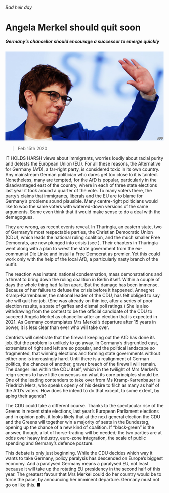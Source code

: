 ###### Bad heir day

# Angela Merkel should quit soon 

##### Germany’s chancellor should encourage a successor to emerge quickly 

![image](images/20200215_LDP001_0.jpg) 

> Feb 15th 2020 

IT HOLDS HARSH views about immigrants, worries loudly about racial purity and detests the European Union (EU). For all these reasons, the Alternative for Germany (AfD), a far-right party, is considered toxic in its own country. Any mainstream German politician who dares get too close to it is tainted. Nonetheless, many are tempted, for the AfD is popular, particularly in the disadvantaged east of the country, where in each of three state elections last year it took around a quarter of the vote. To many voters there, the party’s claims that immigrants, liberals and the EU are to blame for Germany’s problems sound plausible. Many centre-right politicians would like to woo the same voters with watered-down versions of the same arguments. Some even think that it would make sense to do a deal with the demagogues.

They are wrong, as recent events reveal. In Thuringia, an eastern state, two of Germany’s most respectable parties, the Christian Democratic Union (CDU), which leads the national ruling coalition, and the much smaller Free Democrats, are now plunged into crisis (see ). Their chapters in Thuringia went along with a plan to wrest the state government from the ex-communist Die Linke and install a Free Democrat as premier. Yet this could work only with the help of the local AfD, a particularly nasty branch of the outfit.


The reaction was instant: national condemnation, mass demonstrations and a threat to bring down the ruling coalition in Berlin itself. Within a couple of days the whole thing had fallen apart. But the damage has been immense. Because of her failure to defuse the crisis before it happened, Annegret Kramp-Karrenbauer, the national leader of the CDU, has felt obliged to say she will quit her job. (She was already on thin ice, after a series of poor election results, a spate of gaffes and dismal poll ratings.) She is also withdrawing from the contest to be the official candidate of the CDU to succeed Angela Merkel as chancellor after an election that is expected in 2021. As Germany contemplates Mrs Merkel’s departure after 15 years in power, it is less clear than ever who will take over.

Centrists will celebrate that the firewall keeping out the AfD has done its job. But the problem is unlikely to go away. In Germany’s disgruntled east, extremists of right and left are so popular, and the political landscape so fragmented, that winning elections and forming state governments without either one is increasingly hard. Until there is a realignment of German politics, the chances of another, graver breach of the firewall will remain. The danger lies within the CDU itself, which in the twilight of Mrs Merkel’s reign seems to have little consensus on what its core principles should be. One of the leading contenders to take over from Ms Kramp-Karrenbauer is Friedrich Merz, who speaks openly of his desire to filch as many as half of the AfD’s voters. How does he intend to do that except, to some extent, by aping their agenda?

The CDU could take a different course. Thanks to the spectacular rise of the Greens in recent state elections, last year’s European Parliament elections and in opinion polls, it looks likely that at the next general election the CDU and the Greens will together win a majority of seats in the Bundestag, opening up the chance of a new kind of coalition. If “black-green” is the answer, though, a lot of horse-trading will be needed; the two parties are at odds over heavy industry, euro-zone integration, the scale of public spending and Germany’s defence posture.

This debate is only just beginning. While the CDU decides which way it wants to take Germany, policy paralysis has descended on Europe’s biggest economy. And a paralysed Germany means a paralysed EU, not least because it will take up the rotating EU presidency in the second half of this year. The greatest favour that Mrs Merkel could do her country would be to force the pace, by announcing her imminent departure. Germany must not go on like this. ■

